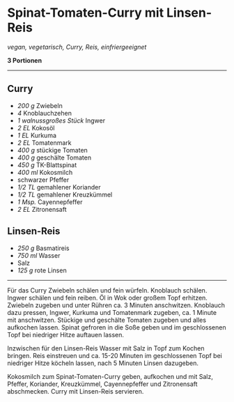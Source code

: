 # Spinat-Tomaten-Curry mit Linsen-Reis

*vegan, vegetarisch, Curry, Reis, einfriergeeignet*

**3 Portionen**

---

## Curry

- *200 g* Zwiebeln
- *4* Knoblauchzehen
- *1 walnussgroßes Stück* Ingwer
- *2 EL* Kokosöl
- *1 EL* Kurkuma
- *2 EL* Tomatenmark
- *400 g* stückige Tomaten
- *400 g* geschälte Tomaten
- *450 g* TK-Blattspinat
- *400 ml* Kokosmilch
- schwarzer Pfeffer
- *1/2 TL* gemahlener Koriander
- *1/2 TL* gemahlener Kreuzkümmel
- *1 Msp.* Cayennepfeffer
- *2 EL* Zitronensaft

## Linsen-Reis

- *250 g* Basmatireis
- *750 ml* Wasser
- Salz
- *125 g* rote Linsen

---

Für das Curry Zwiebeln schälen und fein würfeln. Knoblauch schälen. Ingwer schälen und fein reiben. Öl in Wok oder großem Topf erhitzen. Zwiebeln zugeben und unter Rühren ca. 3 Minuten anschwitzen. Knoblauch dazu pressen, Ingwer, Kurkuma und Tomatenmark zugeben, ca. 1 Minute mit anschwitzen. Stückige und geschälte Tomaten zugeben und alles aufkochen lassen. Spinat gefroren in die Soße geben und im geschlossenen Topf bei niedriger Hitze auftauen lassen.

Inzwischen für den Linsen-Reis Wasser mit Salz in Topf zum Kochen bringen. Reis einstreuen und ca. 15-20 Minuten im geschlossenen Topf bei niedriger Hitze köcheln lassen, nach 5 Minuten Linsen dazugeben.

Kokosmilch zum Spinat-Tomaten-Curry geben, aufkochen und mit Salz, Pfeffer, Koriander, Kreuzkümmel, Cayennepfeffer und Zitronensaft abschmecken. Curry mit Linsen-Reis servieren.
